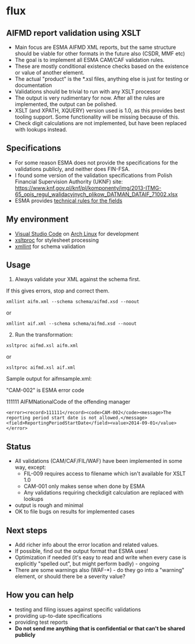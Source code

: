 # flux

## AIFMD report validation using XSLT

- Main focus are ESMA AIFMD XML reports, but the same structure should be viable for other formats in the future also (CSDR, MMF etc)
- The goal is to implement all ESMA CAM/CAF validation rules.
- These are mostly conditional existence checks based on the existence or value of another element.
- The actual "product" is the *.xsl files, anything else is just for testing or documentation
- Validations should be trivial to run with any XSLT processor
- The output is very rudimentary for now. After all the rules are implemented, the output can be polished.
- XSLT (and XPATH, XQUERY) version used is 1.0, as this provides best tooling support. Some functionality will be missing because of this.
- Check digit calculations are not implemented, but have been replaced with lookups instead.

## Specifications
- For some reason ESMA does not provide the specifications for the validations publicly, and neither does FIN-FSA.
- I found some version of the validation specifications from Polish Financial Supervision Authority (UKNF) site:
https://www.knf.gov.pl/knf/pl/komponenty/img/2013-ITMG-65_opis_regul_walidacyjnych_plikow_DATMAN_DATAIF_71002.xlsx
- ESMA provides [technical rules for the fields](https://www.esma.europa.eu/document/aifmd-reporting-it-technical-guidance-rev-4-updated)
 
## My environment
- [Visual Studio Code](https://code.visualstudio.com/) on [Arch Linux](https://www.archlinux.org/) for development
- [xsltproc](http://xmlsoft.org/XSLT/xsltproc.html) for stylesheet processing
- [xmllint](http://xmlsoft.org/xmllint.html) for schema validation

## Usage
1) Always validate your XML against the schema first.

If this gives errors, stop and correct them.
``` 
xmllint aifm.xml --schema schema/aifmd.xsd --noout
``` 
or
``` 
xmllint aif.xml --schema schema/aifmd.xsd --noout
``` 

2) Run the transformation:

``` 
xsltproc aifmd.xsl aifm.xml
``` 
or
``` 
xsltproc aifmd.xsl aif.xml
``` 

Sample output for aifmsample.xml:

"CAM-002" is ESMA error code

111111 AIFMNationalCode of the offending manager
```
<error><record>111111</record><code>CAM-002</code><message>The reporting period start date is not allowed.</message><field>ReportingPeriodStartDate</field><value>2014-09-01</value></error>

```

## Status
- All validations (CAM/CAF/FIL/WAF) have been implemented in some way, except:
    - FIL-009 requires access to filename which isn't available for XSLT 1.0
    - CAM-001 only makes sense when done by ESMA
    - Any validations requiring checkdigit calculation are replaced with lookups
- output is rough and minimal
- OK to file bugs on results for implemented cases

## Next steps 
- Add richer info about the error location and related values.
- If possible, find out the output format that ESMA uses!
- Optimization if needed (it's easy to read and write when every case is explicitly "spelled out", but might perform badly) - ongoing
- There are some warnings also (WAF-*) - do they go into a "warning" element, or should there be a severity value?

## How you can help
- testing and filing issues against specific validations
- providing up-to-date specifications
- providing test reports 
- **Do not send me anything that is confidential or that can't be shared publicly**

